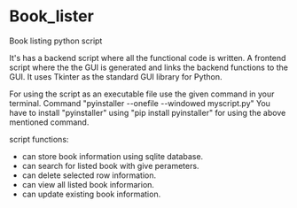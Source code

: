 # Book_lister
Book listing python script

It's has a backend script where all the functional code is written.
A frontend script where the the GUI is generated and links the backend functions to the GUI.
It uses Tkinter as the standard GUI library for Python.

For using the script as an executable file use the given command in your terminal.
Command "pyinstaller --onefile --windowed myscript.py"
You have to install "pyinstaller" using "pip install pyinstaller" for using the above mentioned command.

script functions:
- can store book information using sqlite database.
- can search for listed book with give perameters.
- can delete selected row information.
- can view all listed book informarion.
- can update existing book information.